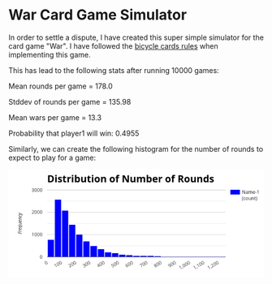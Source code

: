 # War Card Game Simulator

In order to settle a dispute, I have created this super simple simulator for the card game "War". I have followed the [bicycle cards rules](https://bicyclecards.com/how-to-play/war/) when implementing this game. 


This has lead to the following stats after running 10000 games:

Mean rounds per game = 178.0

Stddev of rounds per game = 135.98

Mean wars per game = 13.3

Probability that player1 will win: 0.4955


Similarly, we can create the following histogram for the number of rounds to expect to play for a game:

![histogram](https://github.com/zaporter/war_simulator/blob/master/rounds_dist.png)



